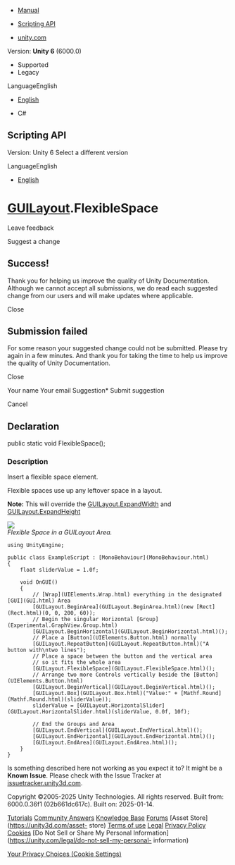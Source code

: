 [ ]()

  * [Manual](../Manual/index.html)
  * [Scripting API](../ScriptReference/index.html)

  * [unity.com](https://unity.com/)

Version: **Unity 6** (6000.0)

  * Supported
  * Legacy

LanguageEnglish

  * [English]()

  * C#

[ ](https://docs.unity3d.com)

## Scripting API

Version: Unity 6 Select a different version

LanguageEnglish

  * [English]()

#  [GUILayout](GUILayout.html).FlexibleSpace

Leave feedback

Suggest a change

## Success!

Thank you for helping us improve the quality of Unity Documentation. Although
we cannot accept all submissions, we do read each suggested change from our
users and will make updates where applicable.

Close

## Submission failed

For some reason your suggested change could not be submitted. Please <a>try
again</a> in a few minutes. And thank you for taking the time to help us
improve the quality of Unity Documentation.

Close

Your name Your email Suggestion* Submit suggestion

Cancel

[ ]()

## Declaration

public static void FlexibleSpace();

### Description

Insert a flexible space element.

Flexible spaces use up any leftover space in a layout.  
  
**Note:** This will override the
[GUILayout.ExpandWidth](GUILayout.ExpandWidth.html) and
[GUILayout.ExpandHeight](GUILayout.ExpandHeight.html)  
  
![](../StaticFiles/ScriptRefImages/GUILayoutFlexibleSpace.png)  
_Flexible Space in a GUILayout Area._

    
    
    using UnityEngine;  
      
    public class ExampleScript : [MonoBehaviour](MonoBehaviour.html)
    {
        float sliderValue = 1.0f;  
      
        void OnGUI()
        {
            // [Wrap](UIElements.Wrap.html) everything in the designated [GUI](GUI.html) Area
            [GUILayout.BeginArea](GUILayout.BeginArea.html)(new [Rect](Rect.html)(0, 0, 200, 60));
            // Begin the singular Horizontal [Group](Experimental.GraphView.Group.html)
            [GUILayout.BeginHorizontal](GUILayout.BeginHorizontal.html)();
            // Place a [Button](UIElements.Button.html) normally
            [GUILayout.RepeatButton](GUILayout.RepeatButton.html)("A button with\ntwo lines");
            // Place a space between the button and the vertical area
            // so it fits the whole area
            [GUILayout.FlexibleSpace](GUILayout.FlexibleSpace.html)();
            // Arrange two more Controls vertically beside the [Button](UIElements.Button.html)
            [GUILayout.BeginVertical](GUILayout.BeginVertical.html)();
            [GUILayout.Box](GUILayout.Box.html)("Value:" + [Mathf.Round](Mathf.Round.html)(sliderValue));
            sliderValue = [GUILayout.HorizontalSlider](GUILayout.HorizontalSlider.html)(sliderValue, 0.0f, 10f);  
      
            // End the Groups and Area
            [GUILayout.EndVertical](GUILayout.EndVertical.html)();
            [GUILayout.EndHorizontal](GUILayout.EndHorizontal.html)();
            [GUILayout.EndArea](GUILayout.EndArea.html)();
        }
    }
    

Is something described here not working as you expect it to? It might be a
**Known Issue**. Please check with the Issue Tracker at
[issuetracker.unity3d.com](https://issuetracker.unity3d.com).

Copyright ©2005-2025 Unity Technologies. All rights reserved. Built from:
6000.0.36f1 (02b661dc617c). Built on: 2025-01-14.

[Tutorials](https://unity3d.com/learn) [Community
Answers](https://answers.unity3d.com) [Knowledge
Base](https://support.unity3d.com/hc/en-us)
[Forums](https://forum.unity3d.com) [Asset Store](https://unity3d.com/asset-
store) [Terms of use](https://docs.unity3d.com/Manual/TermsOfUse.html)
[Legal](https://unity.com/legal) [Privacy
Policy](https://unity.com/legal/privacy-policy)
[Cookies](https://unity.com/legal/cookie-policy) [Do Not Sell or Share My
Personal Information](https://unity.com/legal/do-not-sell-my-personal-
information)

[Your Privacy Choices (Cookie Settings)](javascript:void\(0\);)

